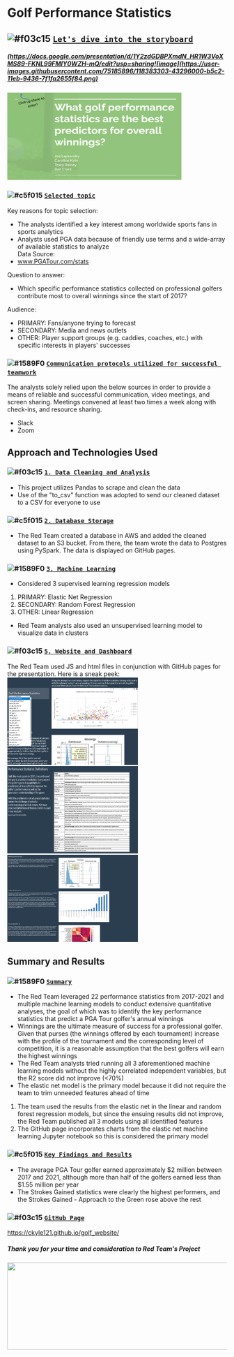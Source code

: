 # Golf Performance Statistics
## ![#f03c15](https://via.placeholder.com/15/f03c15/000000?text=+) <ins>`Let's dive into the storyboard`</ins> 
##### (https://docs.google.com/presentation/d/1Y2zdGDBPXmdN_HR1W3VoXMS89-FKNL99FMIY0WZH-mQ/edit?usp=sharing![image](https://user-images.githubusercontent.com/75185896/118383303-43296000-b5c2-11eb-9436-7f1fa2655f84.png)
<img src=https://github.com/joelapsansky/red-team/blob/database_app/app/templates/static/images/StoryBoard_Image.png width="400" height="200">

### ![#c5f015](https://via.placeholder.com/15/c5f015/000000?text=+) <ins>`Selected topic`</ins>
Key reasons for topic selection:  
* The analysts identified a key interest among worldwide sports fans in sports analytics 
* Analysts used PGA data because of friendly use terms and a wide-array of available statistics to analyze    
Data Source:  
* www.PGATour.com/stats

Question to answer:  
* Which specific performance statistics collected on professional golfers contribute most to overall winnings since the start of 2017?
  
Audience: 
* PRIMARY: Fans/anyone trying to forecast
* SECONDARY: Media and news outlets  
* OTHER: Player support groups (e.g. caddies, coaches, etc.) with specific interests in players' successes
### ![#1589F0](https://via.placeholder.com/15/1589F0/000000?text=+) <ins>`Communication protocols utilized for successful teamwork`</ins>
The analysts solely relied upon the below sources in order to provide a means of reliable and successful communication, video meetings, and screen sharing. Meetings convened at least two times a week along with check-ins, and resource sharing.
* Slack
* Zoom 
## Approach and Technologies Used
### ![#f03c15](https://via.placeholder.com/15/f03c15/000000?text=+) <ins>`1. Data Cleaning and Analysis`</ins>
* This project utilizes Pandas to scrape and clean the data  
* Use of the "to_csv" function was adopted to send our cleaned dataset to a CSV for everyone to use
### ![#c5f015](https://via.placeholder.com/15/c5f015/000000?text=+) <ins>`2. Database Storage`</ins>
* The Red Team created a database in AWS and added the cleaned dataset to an S3 bucket.  From there, the team wrote the data to Postgres using PySpark. The data is displayed on GitHub pages.
### ![#1589F0](https://via.placeholder.com/15/1589F0/000000?text=+) <ins>`3. Machine Learning`</ins>
* Considered 3 supervised learning regression models
1. PRIMARY: Elastic Net Regression  
2. SECONDARY: Random Forest Regression  
3. OTHER: Linear Regression    
* Red Team analysts also used an unsupervised learning model to visualize data in clusters  
### ![#f03c15](https://via.placeholder.com/15/f03c15/000000?text=+) <ins>`5. Website and Dashboard`</ins>
The Red Team used JS and html files in conjunction with GitHub pages for the presentation. Here is a sneak peek:
<img src=https://github.com/joelapsansky/red-team/blob/database_app/app/templates/static/images/Website_Clip1.png width="300" height="200">
<img src=https://github.com/joelapsansky/red-team/blob/database_app/app/templates/static/images/Website_Clip2.png width="300" height="200">
<img src=https://github.com/joelapsansky/red-team/blob/database_app/app/templates/static/images/Website_Clip3.png width="300" height="200">
## Summary and Results
### ![#1589F0](https://via.placeholder.com/15/1589F0/000000?text=+) <ins>`Summary`</ins>
* The Red Team leveraged 22 performance statistics from 2017-2021 and multiple machine learning models to conduct extensive quantitative analyses, the goal of which was to identify the key performance statistics that predict a PGA Tour golfer's annual winnings
* Winnings are the ultimate measure of success for a professional golfer. Given that purses (the winnings offered by each tournament) increase with the profile of the tournament and the corresponding level of competition, it is a reasonable assumption that the best golfers will earn the highest winnings  
* The Red Team analysts tried running all 3 aforementioned machine learning models without the highly correlated independent variables, but the R2 score did not improve (<70%) 
* The elastic net model is the primary model because it did not require the team to trim unneeded features ahead of time  
1. The team used the results from the elastic net in the linear and random forest regression models, but since the ensuing results did not improve, the Red Team published all 3 models using all identified features
2. The GitHub page incorporates charts from the elastic net machine learning Jupyter notebook so this is considered the primary model
### ![#c5f015](https://via.placeholder.com/15/c5f015/000000?text=+) <ins>`Key Findings and Results`</ins>
* The average PGA Tour golfer earned approximately $2 million between 2017 and 2021, although more than half of the golfers earned less than $1.55 million per year
* The Strokes Gained statistics were clearly the highest performers, and the Strokes Gained - Approach to the Green rose above the rest
### ![#f03c15](https://via.placeholder.com/15/f03c15/000000?text=+) <ins>`GitHub Page`</ins>
https://ckyle121.github.io/golf_website/
##### Thank you for your time and consideration to Red Team's Project 
<img src=https://github.com/joelapsansky/red-team/blob/database_app/app/templates/static/images/Golf_Course.png width="550" height="200">

